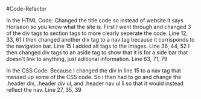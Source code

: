 #Code-Refactor

In the HTML Code:
Changed the title code so instead of website it says Horiseon so you know what the site is.
First I went through and changed 3 of the div tags to section tags to more clearly seperate the code. Line 12, 33, 61
I then changed another div tag to a nav tag because it corrisponds to the navigation bar. Line 15
I added alt tags to the images. Line 36, 44, 52
I then changed div tags to an aside tag to show that it is for a side bar that doesn't link to anything, just aditional information. Line 63, 71, 79

In the CSS Code:
Because I changed the div in line 15 to a nav tag that messed up some of the CSS code. So i then had to go and change the .header div, .header div ul, and .header nav ul li so that it would instead reflect the nav. Line 27, 35, 39